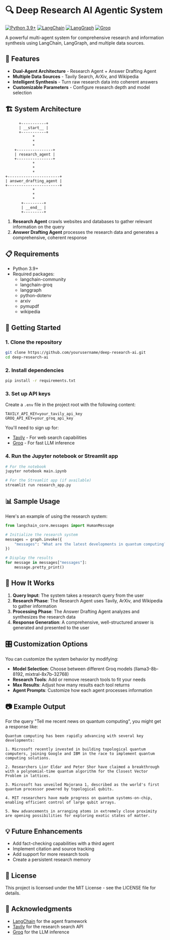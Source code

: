 # 🔍 Deep Research AI Agentic System

[![Python 3.9+](https://img.shields.io/badge/python-3.9+-blue.svg)](https://www.python.org/downloads/)
[![LangChain](https://img.shields.io/badge/LangChain-Latest-green.svg)](https://python.langchain.com/)
[![LangGraph](https://img.shields.io/badge/LangGraph-Latest-orange.svg)](https://python.langchain.com/docs/langgraph)
[![Groq](https://img.shields.io/badge/Groq-LLM-purple.svg)](https://groq.com/)

A powerful multi-agent system for comprehensive research and information synthesis using LangChain, LangGraph, and multiple data sources.

## 🌟 Features

- **Dual-Agent Architecture** - Research Agent + Answer Drafting Agent
- **Multiple Data Sources** - Tavily Search, ArXiv, and Wikipedia
- **Intelligent Synthesis** - Turn raw research data into coherent answers
- **Customizable Parameters** - Configure research depth and model selection

## 🏗️ System Architecture

```
      +-----------+
      | __start__ |
      +-----------+
            *
            *
            *
    +----------------+
    | research_agent |
    +----------------+
            *
            *
            *
+-----------------------+
| answer_drafting_agent |
+-----------------------+
            *
            *
            *
       +---------+
       | __end__ |
       +---------+
```

1. **Research Agent** crawls websites and databases to gather relevant information on the query
2. **Answer Drafting Agent** processes the research data and generates a comprehensive, coherent response

## 📋 Requirements

- Python 3.9+
- Required packages:
  - langchain-community
  - langchain-groq
  - langgraph
  - python-dotenv
  - arxiv
  - pymupdf
  - wikipedia

## 🚀 Getting Started

### 1. Clone the repository

```bash
git clone https://github.com/yourusername/deep-research-ai.git
cd deep-research-ai
```

### 2. Install dependencies

```bash
pip install -r requirements.txt
```

### 3. Set up API keys

Create a `.env` file in the project root with the following content:

```
TAVILY_API_KEY=your_tavily_api_key
GROQ_API_KEY=your_groq_api_key
```

You'll need to sign up for:
- [Tavily](https://tavily.com/) - For web search capabilities
- [Groq](https://groq.com/) - For fast LLM inference

### 4. Run the Jupyter notebook or Streamlit app

```bash
# For the notebook
jupyter notebook main.ipynb

# For the Streamlit app (if available)
streamlit run research_app.py
```

## 📊 Sample Usage

Here's an example of using the research system:

```python
from langchain_core.messages import HumanMessage

# Initialize the research system
messages = graph.invoke({
    "messages": "What are the latest developments in quantum computing?"
})

# Display the results
for message in messages["messages"]:
    message.pretty_print()
```

## 🔄 How It Works

1. **Query Input**: The system takes a research query from the user
2. **Research Phase**: The Research Agent uses Tavily, ArXiv, and Wikipedia to gather information
3. **Processing Phase**: The Answer Drafting Agent analyzes and synthesizes the research data
4. **Response Generation**: A comprehensive, well-structured answer is generated and presented to the user

## 🎛️ Customization Options

You can customize the system behavior by modifying:

- **Model Selection**: Choose between different Groq models (llama3-8b-8192, mixtral-8x7b-32768)
- **Research Tools**: Add or remove research tools to fit your needs
- **Max Results**: Adjust how many results each tool returns
- **Agent Prompts**: Customize how each agent processes information

## 📷 Example Output

For the query "Tell me recent news on quantum computing", you might get a response like:

```
Quantum computing has been rapidly advancing with several key developments:

1. Microsoft recently invested in building topological quantum computers, joining Google and IBM in the race to implement quantum computing solutions.

2. Researchers Lior Eldar and Peter Shor have claimed a breakthrough with a polynomial-time quantum algorithm for the Closest Vector Problem in lattices.

3. Microsoft has unveiled Majorana 1, described as the world's first quantum processor powered by topological qubits.

4. MIT researchers have made progress on quantum systems-on-chip, enabling efficient control of large qubit arrays.

5. New advancements in arranging atoms in extremely close proximity are opening possibilities for exploring exotic states of matter.
```

## 💡 Future Enhancements

- Add fact-checking capabilities with a third agent
- Implement citation and source tracking
- Add support for more research tools
- Create a persistent research memory

## 📄 License

This project is licensed under the MIT License - see the LICENSE file for details.

## 🙏 Acknowledgments

- [LangChain](https://python.langchain.com/) for the agent framework
- [Tavily](https://tavily.com/) for the research search API
- [Groq](https://groq.com/) for the LLM inference

